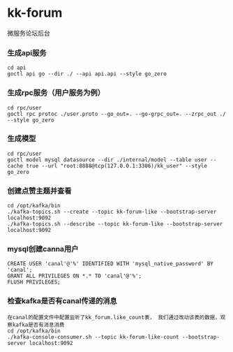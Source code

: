 # kk-forum
微服务论坛后台

### 生成api服务

```
cd api
goctl api go --dir ./ --api api.api --style go_zero
```
### 生成rpc服务（用户服务为例）
```
cd rpc/user
goctl rpc protoc ./user.proto --go_out=. --go-grpc_out=. --zrpc_out ./ --style go_zero
```
### 生成模型
```
cd rpc/user
goctl model mysql datasource --dir ./internal/model --table user --cache true --url "root:8888@tcp(127.0.0.1:3306)/kk_user" --style go_zero
```
### 创建点赞主题并查看
```
cd /opt/kafka/bin
./kafka-topics.sh --create --topic kk-forum-like --bootstrap-server localhost:9092
./kafka-topics.sh --describe --topic kk-forum-like --bootstrap-server localhost:9092
```

### mysql创建canna用户
```
CREATE USER 'canal'@'%' IDENTIFIED WITH 'mysql_native_password' BY 'canal';
GRANT ALL PRIVILEGES ON *.* TO 'canal'@'%';
FLUSH PRIVILEGES;
```

### 检查kafka是否有canal传递的消息

```
在canal的配置文件中配置监听了kk_forum.like_count表， 我们通过改动该表的数据，观察kafka是否有消息消费
cd /opt/kafka/bin
./kafka-console-consumer.sh --topic kk-forum-like-count --bootstrap-server localhost:9092
```